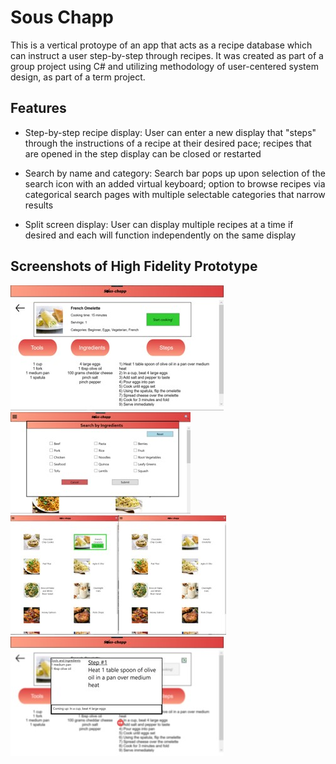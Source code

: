 # Sous Chapp

This is a vertical protoype of an app that acts as a recipe database which can instruct a user step-by-step through recipes. It was created as part of a group project using C# 
and utilizing methodology of user-centered system design, as part of a term project.

## Features
- Step-by-step recipe display: User can enter a new display that "steps" through the instructions of a recipe at their desired pace; recipes that are opened in the step display
can be closed or restarted

- Search by name and category: Search bar pops up upon selection of the search icon with an added virtual keyboard; option to browse recipes via categorical search pages with
multiple selectable categories that narrow results

- Split screen display: User can display multiple recipes at a time if desired and each will function independently on the same display

## Screenshots of High Fidelity Prototype
![A snapshot of the full recipe page](recipe_display.jpg)
![A snapshot of the search box display](search_display.jpg)
![A snapshot of the split screen feature](split_display.jpg)
![A snapshot of the sete through display](step_display.jpg)
